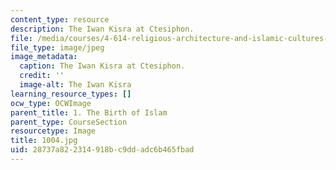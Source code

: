 ```yaml
---
content_type: resource
description: The Iwan Kisra at Ctesiphon.
file: /media/courses/4-614-religious-architecture-and-islamic-cultures-fall-2002/28737a822314918bc9ddadc6b465fbad_1004.jpg
file_type: image/jpeg
image_metadata:
  caption: The Iwan Kisra at Ctesiphon.
  credit: ''
  image-alt: The Iwan Kisra
learning_resource_types: []
ocw_type: OCWImage
parent_title: 1. The Birth of Islam
parent_type: CourseSection
resourcetype: Image
title: 1004.jpg
uid: 28737a82-2314-918b-c9dd-adc6b465fbad
---
```

